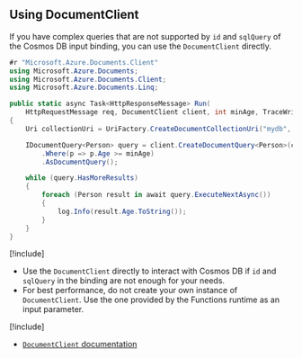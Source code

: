 ## Using DocumentClient

If you have complex queries that are not supported by `id` and `sqlQuery` of the Cosmos DB input binding, you can use the `DocumentClient` directly.

```csharp
#r "Microsoft.Azure.Documents.Client"
using Microsoft.Azure.Documents;
using Microsoft.Azure.Documents.Client;
using Microsoft.Azure.Documents.Linq;

public static async Task<HttpResponseMessage> Run(
    HttpRequestMessage req, DocumentClient client, int minAge, TraceWriter log)
{
    Uri collectionUri = UriFactory.CreateDocumentCollectionUri("mydb", "mycollection");

    IDocumentQuery<Person> query = client.CreateDocumentQuery<Person>(collectionUri)
        .Where(p => p.Age >= minAge)
        .AsDocumentQuery();

    while (query.HasMoreResults)  
    {
        foreach (Person result in await query.ExecuteNextAsync())
        {
            log.Info(result.Age.ToString());
        }
    }
}
```

[!include[](../includes/takeaways-heading.md)]

- Use the `DocumentClient` directly to interact with Cosmos DB if `id` and `sqlQuery` in the binding are not enough for your needs.
- For best performance, do not create your own instance of `DocumentClient`. Use the one provided by the Functions runtime as an input parameter. 

[!include[](../includes/read-more-heading.md)]

- [`DocumentClient` documentation](https://msdn.microsoft.com/library/azure/microsoft.azure.documents.client.documentclient.aspx)